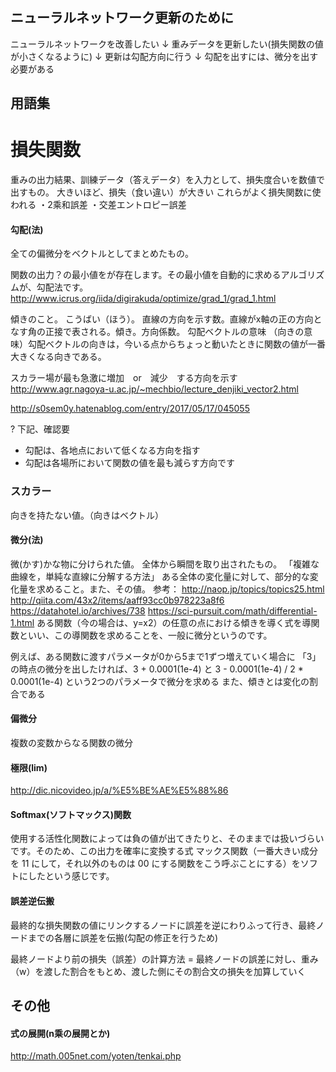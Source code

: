 ## ニューラルネットワーク更新のために
ニューラルネットワークを改善したい
  ↓
重みデータを更新したい(損失関数の値が小さくなるように)
  ↓
更新は勾配方向に行う
  ↓
勾配を出すには、微分を出す必要がある
## 用語集

# 損失関数
重みの出力結果、訓練データ（答えデータ）を入力として、損失度合いを数値で出すもの。
大きいほど、損失（食い違い）が大きい
これらがよく損失関数に使われる
・2乘和誤差
・交差エントロピー誤差

#### 勾配(法)
全ての偏微分をベクトルとしてまとめたもの。

関数の出力？の最小値をが存在します。その最小値を自動的に求めるアルゴリズムが、勾配法です。
http://www.icrus.org/iida/digirakuda/optimize/grad_1/grad_1.html

傾きのこと。
こうばい（ほう）。
直線の方向を示す数。直線がx軸の正の方向となす角の正接で表される。傾き。方向係数。
勾配ベクトルの意味
（向きの意味）勾配ベクトルの向きは，今いる点からちょっと動いたときに関数の値が一番大きくなる向きである。

スカラー場が最も急激に増加　or　減少　する方向を示す
http://www.agr.nagoya-u.ac.jp/~mechbio/lecture_denjiki_vector2.html

http://s0sem0y.hatenablog.com/entry/2017/05/17/045055

? 下記、確認要
 - 勾配は、各地点において低くなる方向を指す
 - 勾配は各場所において関数の値を最も減らす方向です

### スカラー
向きを持たない値。（向きはベクトル）

#### 微分(法)
微(かす)かな物に分けられた値。
全体から瞬間を取り出されたもの。
「複雑な曲線を，単純な直線に分解する方法」
ある全体の変化量に対して、部分的な変化量を求めること。また、その値。
参考：
  http://naop.jp/topics/topics25.html
  http://qiita.com/43x2/items/aaff93cc0b978223a8f6
  https://datahotel.io/archives/738
  https://sci-pursuit.com/math/differential-1.html
    ある関数（今の場合は、y=x2）の任意の点における傾きを導く式を導関数といい、この導関数を求めることを、一般に微分というのです。

例えば、ある関数に渡すパラメータが0から5まで1ずつ増えていく場合に
「3」の時点の微分を出したければ、3 + 0.0001(1e-4) と 3 - 0.0001(1e-4) / 2 * 0.0001(1e-4) という2つのパラメータで微分を求める
また、傾きとは変化の割合である

#### 偏微分
複数の変数からなる関数の微分

#### 極限(lim)
http://dic.nicovideo.jp/a/%E5%BE%AE%E5%88%86

#### Softmax(ソフトマックス)関数
使用する活性化関数によっては負の値が出てきたりと、そのままでは扱いづらいです。そのため、この出力を確率に変換する式
マックス関数（一番大きい成分を 11 にして，それ以外のものは 00 にする関数をこう呼ぶことにする）をソフトにしたという感じです。

#### 誤差逆伝搬
最終的な損失関数の値にリンクするノードに誤差を逆にわりふって行き、最終ノードまでの各層に誤差を伝搬(勾配の修正を行うため)

最終ノードより前の損失（誤差）の計算方法
= 最終ノードの誤差に対し、重み（w）を渡した割合をもとめ、渡した側にその割合文の損失を加算していく


## その他
#### 式の展開(n乘の展開とか)
http://math.005net.com/yoten/tenkai.php
